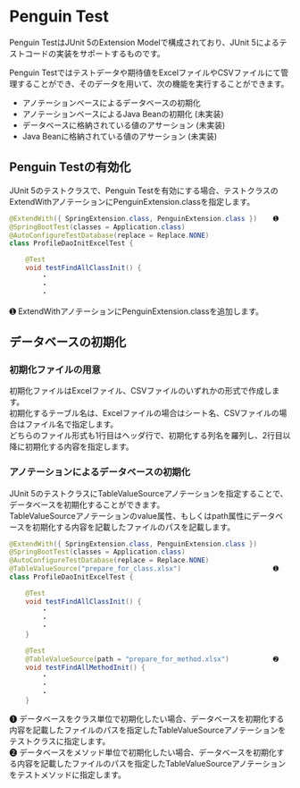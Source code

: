 # Penguin Test

Penguin TestはJUnit 5のExtension Modelで構成されており、JUnit 5によるテストコードの実装をサポートするものです。

Penguin Testではテストデータや期待値をExcelファイルやCSVファイルにて管理することができ、そのデータを用いて、次の機能を実行することができます。

* アノテーションベースによるデータベースの初期化
* アノテーションベースによるJava Beanの初期化 (未実装)
* データベースに格納されている値のアサーション (未実装)
* Java Beanに格納されている値のアサーション (未実装)

## Penguin Testの有効化

JUnit 5のテストクラスで、Penguin Testを有効にする場合、テストクラスのExtendWithアノテーションにPenguinExtension.classを指定します。

```java
@ExtendWith({ SpringExtension.class, PenguinExtension.class })    ➊
@SpringBootTest(classes = Application.class)
@AutoConfigureTestDatabase(replace = Replace.NONE)
class ProfileDaoInitExcelTest {

    @Test
    void testFindAllClassInit() {
        ・
        ・
        ・
```

➊ ExtendWithアノテーションにPenguinExtension.classを追加します。  

## データベースの初期化

### 初期化ファイルの用意

初期化ファイルはExcelファイル、CSVファイルのいずれかの形式で作成します。  
初期化するテーブル名は、Excelファイルの場合はシート名、CSVファイルの場合はファイル名で指定します。  
どちらのファイル形式も1行目はヘッダ行で、初期化する列名を羅列し、2行目以降に初期化する内容を指定します。

### アノテーションによるデータベースの初期化

JUnit 5のテストクラスにTableValueSourceアノテーションを指定することで、データベースを初期化することができます。  
TableValueSourceアノテーションのvalue属性、もしくはpath属性にデータベースを初期化する内容を記載したファイルのパスを記載します。

```java
@ExtendWith({ SpringExtension.class, PenguinExtension.class })
@SpringBootTest(classes = Application.class)
@AutoConfigureTestDatabase(replace = Replace.NONE)
@TableValueSource("prepare_for_class.xlsx")                       ➊
class ProfileDaoInitExcelTest {

    @Test
    void testFindAllClassInit() {
        ・
        ・
        ・
    }

    @Test
    @TableValueSource(path = "prepare_for_method.xlsx")           ➋
    void testFindAllMethodInit() {
        ・
        ・
        ・
    }
```

➊ データベースをクラス単位で初期化したい場合、データベースを初期化する内容を記載したファイルのパスを指定したTableValueSourceアノテーションをテストクラスに指定します。  
➋ データベースをメソッド単位で初期化したい場合、データベースを初期化する内容を記載したファイルのパスを指定したTableValueSourceアノテーションをテストメソッドに指定します。
